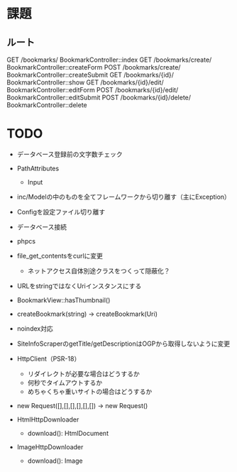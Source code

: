 # 課題

## ルート
GET  /bookmarks/             BookmarkController::index
GET  /bookmarks/create/      BookmarkController::createForm
POST /bookmarks/create/      BookmarkController::createSubmit
GET  /bookmarks/{id}/        BookmarkController::show
GET  /bookmarks/{id}/edit/   BookmarkController::editForm
POST /bookmarks/{id}/edit/   BookmarkController::editSubmit
POST /bookmarks/{id}/delete/ BookmarkController::delete


# TODO
- データベース登録前の文字数チェック
- PathAttributes
  - Input
- inc/Modelの中のものを全てフレームワークから切り離す（主にException）
- Configを設定ファイル切り離す
- データベース接続
- phpcs
- file_get_contentsをcurlに変更
  - ネットアクセス自体別途クラスをつくって隠蔽化？
- URLをstringではなくUriインスタンスにする
- BookmarkView::hasThumbnail()
- createBookmark(string) -> createBookmark(Uri)
- noindex対応
- SiteInfoScraperのgetTitle/getDescriptionはOGPから取得しないように変更
- HttpClient（PSR-18）
  - リダイレクトが必要な場合はどうするか
  - 何秒でタイムアウトするか
  - めちゃくちゃ重いサイトの場合はどうするか
- new Request([],[],[],[],[],[]) -> new Request()

- HtmlHttpDownloader
  - download(): HtmlDocument
- ImageHttpDownloader
  - download(): Image